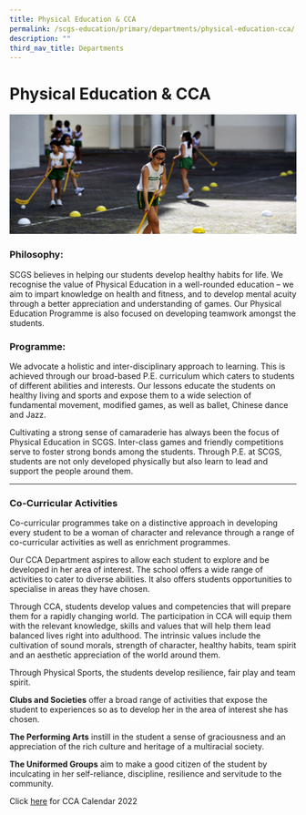 ```yaml
---
title: Physical Education & CCA
permalink: /scgs-education/primary/departments/physical-education-cca/
description: ""
third_nav_title: Departments
---
```

# **Physical Education & CCA**

![](/images/0042%20(1).jpg)


### Philosophy:

SCGS believes in helping our students develop healthy habits for life. We recognise the value of Physical Education in a well-rounded education – we aim to impart knowledge on health and fitness, and to develop mental acuity through a better appreciation and understanding of games. Our Physical Education Programme is also focused on developing teamwork amongst the students.

### Programme:

We advocate a holistic and inter-disciplinary approach to learning. This is achieved through our broad-based P.E. curriculum which caters to students of different abilities and interests. Our lessons educate the students on healthy living and sports and expose them to a wide selection of fundamental movement, modified games, as well as ballet, Chinese dance and Jazz.

Cultivating a strong sense of camaraderie has always been the focus of Physical Education in SCGS. Inter-class games and friendly competitions serve to foster strong bonds among the students. Through P.E. at SCGS, students are not only developed physically but also learn to lead and support the people around them.

-------------------------------------------------------------------------

### Co-Curricular Activities

Co-curricular programmes take on a distinctive approach in developing every student to be a woman of character and relevance through a range of co-curricular activities as well as enrichment programmes.

Our CCA Department aspires to allow each student to explore and be developed in her area of interest. The school offers a wide range of activities to cater to diverse abilities. It also offers students opportunities to specialise in areas they have chosen.

Through CCA, students develop values and competencies that will prepare them for a rapidly changing world. The participation in CCA will equip them with the relevant knowledge, skills and values that will help them lead balanced lives right into adulthood. The intrinsic values include the cultivation of sound morals, strength of character, healthy habits, team spirit and an aesthetic appreciation of the world around them.

Through Physical Sports, the students develop resilience, fair play and team spirit.

**Clubs and Societies** offer a broad range of activities that expose the student to experiences so as to develop her in the area of interest she has chosen.

**The Performing Arts** instill in the student a sense of graciousness and an appreciation of the rich culture and heritage of a multiracial society.

**The Uniformed Groups** aim to make a good citizen of the student by inculcating in her self-reliance, discipline, resilience and servitude to the community.

Click [here](/calendar/primary/cca-primary/) for CCA Calendar 2022